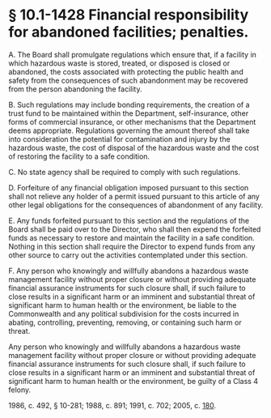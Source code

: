 # § 10.1-1428 Financial responsibility for abandoned facilities; penalties.

<p>A. The Board shall promulgate regulations which ensure that, if a facility in which hazardous waste is stored, treated, or disposed is closed or abandoned, the costs associated with protecting the public health and safety from the consequences of such abandonment may be recovered from the person abandoning the facility.</p><p>B. Such regulations may include bonding requirements, the creation of a trust fund to be maintained within the Department, self-insurance, other forms of commercial insurance, or other mechanisms that the Department deems appropriate. Regulations governing the amount thereof shall take into consideration the potential for contamination and injury by the hazardous waste, the cost of disposal of the hazardous waste and the cost of restoring the facility to a safe condition.</p><p>C. No state agency shall be required to comply with such regulations.</p><p>D. Forfeiture of any financial obligation imposed pursuant to this section shall not relieve any holder of a permit issued pursuant to this article of any other legal obligations for the consequences of abandonment of any facility.</p><p>E. Any funds forfeited pursuant to this section and the regulations of the Board shall be paid over to the Director, who shall then expend the forfeited funds as necessary to restore and maintain the facility in a safe condition. Nothing in this section shall require the Director to expend funds from any other source to carry out the activities contemplated under this section.</p><p>F. Any person who knowingly and willfully abandons a hazardous waste management facility without proper closure or without providing adequate financial assurance instruments for such closure shall, if such failure to close results in a significant harm or an imminent and substantial threat of significant harm to human health or the environment, be liable to the Commonwealth and any political subdivision for the costs incurred in abating, controlling, preventing, removing, or containing such harm or threat.</p><p>Any person who knowingly and willfully abandons a hazardous waste management facility without proper closure or without providing adequate financial assurance instruments for such closure shall, if such failure to close results in a significant harm or an imminent and substantial threat of significant harm to human health or the environment, be guilty of a Class 4 felony.</p><p>1986, c. 492, § 10-281; 1988, c. 891; 1991, c. 702; 2005, c. <a href='http://lis.virginia.gov/cgi-bin/legp604.exe?051+ful+CHAP0180'>180</a>.</p>